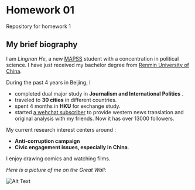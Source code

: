 # Homework 01

 Repository for homework 1 

## My brief biography

I am _Lingnan He_, a new [MAPSS](https://mapss.uchicago.edu/) student with a concentration in political science. I have just received my bachelor degree  from [Renmin University of China](http://www.ruc.edu.cn/). 

During the past 4 years in Beijing, I 

* completed dual major study in __Journalism and International Politics__ .
* traveled to __30 cities__ in different countries.
* spent 4 months in __HKU__ for exchange study.
* started [a wehchat subscriber](http://mp.weixin.qq.com/profile?src=3&timestamp=1506886459&ver=1&signature=M0wY0A*K0XKrXpoqPURh6UUCzeN7pqjt8udsyD4ZjCCUnokpR08mC8C1tRmrvrPf5fb0VFoGokNRoLnBlailSg==) to provide western news translation and original analysis with my friends. Now it has over 13000 followers.

My current research interest centers around :

* __Anti-corruption campaign__ 
* __Civic engagement issues, especially in China__. 

I enjoy drawing comics and watching films. 


_Here is a picture of me on the Great Wall_:

![Alt Text](/Users/hemouren/Documents/GitHub/hw01/2.JPG)

